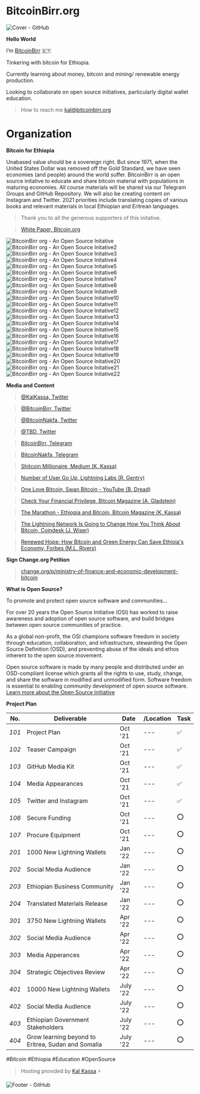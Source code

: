 # BitcoinBirr.org

![Cover - GitHub](https://user-images.githubusercontent.com/87287532/125349397-2344bd00-e323-11eb-914b-91425630b86e.jpg)

**Hello World**

I’m [BitcoinBirr](bitcoinbirr.org) :ethiopia:

Tinkering with bitcoin for Ethiopia.

Currently learning about money, bitcoin and mining/ renewable energy production.

Looking to collaborate on open source initiatives, particularly digital wallet education.

> How to reach me kal@bitcoinbirr.org

# Organization

**Bitcoin for Ethiopia**

Unabased value should be a sovereign right. But since 1971, when the United States Dollar was removed off the Gold Standard, we have seen economies (and people) around the world suffer. BitcoinBirr is an open source initative to educate and share bitcoin material with populations in maturing economies. All course materials will be shared via our Telegram Groups and GitHub Repository. We will also be creating content on Instagram and Twitter. 2021 priorities include translating copies of various books and relevant materials in local Ethiopian and Eritrean languages.

> Thank you to all the generous supporters of this initative.

> [White Paper, Bitcoin.org](https://bitcoin.org/bitcoin.pdf)

![BitcoinBirr org - An Open Source Initative](https://user-images.githubusercontent.com/87287532/126019697-9833b9f5-8d98-4f03-b755-b0b1a4e6abfd.jpg)
![BitcoinBirr org - An Open Source Initative2](https://user-images.githubusercontent.com/87287532/126019723-c373317d-9d24-42a3-9263-9a5b689fc50b.jpg)
![BitcoinBirr org - An Open Source Initative3](https://user-images.githubusercontent.com/87287532/126019729-8928b138-1008-4da4-92eb-095cd51a73bf.jpg)
![BitcoinBirr org - An Open Source Initative4](https://user-images.githubusercontent.com/87287532/126019731-90943872-66fa-4daf-9b94-04f295517e36.jpg)
![BitcoinBirr org - An Open Source Initative5](https://user-images.githubusercontent.com/87287532/126019733-0cf7ad63-cd12-469c-b88d-7019310f8693.jpg)
![BitcoinBirr org - An Open Source Initative6](https://user-images.githubusercontent.com/87287532/126019734-12d466fb-3ccd-4ee0-a148-37171a2320a6.jpg)
![BitcoinBirr org - An Open Source Initative7](https://user-images.githubusercontent.com/87287532/126019735-58022df1-c340-4c60-b0ac-44e52fd9b85a.jpg)
![BitcoinBirr org - An Open Source Initative8](https://user-images.githubusercontent.com/87287532/126019736-3cf32cba-0944-4f6b-a222-db6d8d22a00e.jpg)
![BitcoinBirr org - An Open Source Initative9](https://user-images.githubusercontent.com/87287532/126019738-5fecf783-5175-4802-9a30-0ed3c2d55748.jpg)
![BitcoinBirr org - An Open Source Initative10](https://user-images.githubusercontent.com/87287532/126019740-ecfb1a0f-4ddc-4892-8c70-8545004292c1.jpg)
![BitcoinBirr org - An Open Source Initative11](https://user-images.githubusercontent.com/87287532/126019741-59d87918-1379-4fc6-b675-1c582f12f9d6.jpg)
![BitcoinBirr org - An Open Source Initative12](https://user-images.githubusercontent.com/87287532/126019742-9b9ceb7f-9153-4c56-81a1-644800d6ba38.jpg)
![BitcoinBirr org - An Open Source Initative13](https://user-images.githubusercontent.com/87287532/126019743-60b5b4e3-70d3-4665-8d53-2f9a81303d32.jpg)
![BitcoinBirr org - An Open Source Initative14](https://user-images.githubusercontent.com/87287532/126019745-f505ccc3-4a49-4fea-907c-71c86eccc857.jpg)
![BitcoinBirr org - An Open Source Initative15](https://user-images.githubusercontent.com/87287532/126019747-4a6caba2-9d27-40b9-8315-c51265de8998.jpg)
![BitcoinBirr org - An Open Source Initative16](https://user-images.githubusercontent.com/87287532/126019748-f9057492-801c-4ab3-bd0c-6c2cdfde2b50.jpg)
![BitcoinBirr org - An Open Source Initative17](https://user-images.githubusercontent.com/87287532/126019749-aec4cfb7-463d-4160-94e3-f16e3e41196f.jpg)
![BitcoinBirr org - An Open Source Initative18](https://user-images.githubusercontent.com/87287532/126019750-d23e909a-4182-46f3-a06c-fd0845c4275f.jpg)
![BitcoinBirr org - An Open Source Initative19](https://user-images.githubusercontent.com/87287532/126019753-4cb61fc6-3d09-470b-b235-15bca1697afd.jpg)
![BitcoinBirr org - An Open Source Initative20](https://user-images.githubusercontent.com/87287532/126019757-5e5a175e-f368-40bc-a35a-814f2299abb2.jpg)
![BitcoinBirr org - An Open Source Initative21](https://user-images.githubusercontent.com/87287532/126019759-7dd37b44-c9c8-4046-9f50-aaed8a1c634e.jpg)
![BitcoinBirr org - An Open Source Initative22](https://user-images.githubusercontent.com/87287532/126019761-eb10b85b-1e2f-4d17-8584-4cded1f75f28.jpg)

**Media and Content**

> [@KalKassa, Twitter](https://twitter.com/KalKassa)

> [@BitcoinBirr, Twitter](https://twitter.com/BitcoinBirr)

> [@BitcoinNakfa, Twitter](https://twitter.com/BitcoinNakfa)

> [@TBD, Twitter](https://twitter.com/TBD54566975?s=09)

> [BitcoinBirr, Telegram](https://t.me/bitcoinbirr)

> [BitcoinNakfa, Telegram](https://t.me.bitcoinnakfa)

> [Shitcoin Millionaire, Medium (K. Kassa)](https://kalkassa.medium.com/shitcoin-millionaire-cardano-in-ethiopia-d81273d02eff)

> [Number of User Go Up, Lightning Labs (R. Gentry)](https://lightninglabs.substack.com/p/number-of-users-go-up-bitcoin-is)

> [One Love Bitcoin, Swan Bitcoin - YouTube (B. Dread)](https://www.youtube.com/watch?v=Y2LieS43mVA)

> [Check Your Financial Privilege, Bitcoin Magazine (A. Gladstein)](https://bitcoinmagazine.com/culture/check-your-financial-privilege)

> [The Marathon - Ethiopia and Bitcoin, Bitcoin Magazine (K. Kassa)](https://bitcoinmagazine.com/culture/the-marathon-ethiopia-and-bitcoin)

> [The Lightning Network Is Going to Change How You Think About Bitcoin, Coindesk (J. Wiser)](https://www.coindesk.com/lightning-network-how-you-think-about-bitcoin)

> [Renewed Hope: How Bitcoin and Green Energy Can Save Ethioia's Economy, Forbes (M.L. Rivers)](https://www.forbes.com/sites/martinrivers/2021/07/13/renewed-hope-how-bitcoin-and-green-energy-can-save-ethiopias-economy/)

**Sign Change.org Petition** 

> [change.org/p/ministry-of-finance-and-economic-development-bitcoin](https://www.change.org/p/ministry-of-finance-and-economic-development-bitcoin-legal-tender-for-ethiopia?cs_tk=Ai9KsD2NlRJESBoa2WAAAXicyyvNyQEABF8BvCsonINwtGMNtaTImkkFxVI%3D&utm_campaign=820b2f2963ba4d5c9e1dfe14cb500061&utm_content=initial_v0_2_0&utm_medium=email&utm_source=recruit_sign_digest&utm_term=cs)

**What is Open Source?**

To promote and protect open source software and communities...

For over 20 years the Open Source Initiative (OSI) has worked to raise awareness and adoption of open source software, and build bridges between open source communities of practice. 

As a global non-profit, the OSI champions software freedom in society through education, collaboration, and infrastructure, stewarding the Open Source Definition (OSD), and preventing abuse of the ideals and ethos inherent to the open source movement.

Open source software is made by many people and distributed under an OSD-compliant license which grants all the rights to use, study, change, and share the software in modified and unmodified form. Software freedom is essential to enabling community development of open source software. [Learn more about the Open Source Initiative](opensource.org)

**Project Plan**

| No.  | Deliverable | Date | /Location | Task |
| ---- | ----------- | ---- | ---- | ---- |
| *101* | Project Plan | Oct '21 | --- | :white_check_mark: |
| *102* | Teaser Campaign | Oct '21 | --- | :white_check_mark: |
| *103* | GitHub Media Kit | Oct '21 | --- | :white_check_mark: |
| *104* | Media Appearances | Oct '21 | --- | :white_check_mark: |
| *105* | Twitter and Instagram | Oct '21 | --- | :white_check_mark: |
| *106* | Secure Funding | Oct '21 | --- | :o: |
| *107* | Procure Equipment | Oct '21 | --- | :o: |
| *201* | 1000 New Lightning Wallets | Jan '22 | --- | :o: |
| *202* | Social Media Audience | Jan '22 | --- | :o: |
| *203* | Ethiopian Business Community | Jan '22 | --- | :o: |
| *204* | Translated Materials Release | Jan '22 | --- | :o: |
| *301* | 3750 New Lightning Wallets | Apr '22 | --- | :o: |
| *302* | Social Media Audience | Apr '22 | --- | :o: |
| *303* | Media Apperances | Apr '22 | --- | :o: |
| *304* | Strategic Objectives Review | Apr '22 | --- | :o: |
| *401* | 10000 New Lightning Wallets | July '22 | --- | :o: |
| *402* | Social Media Audience | July '22 | --- | :o: |
| *403* | Ethiopian Government Stakeholders | July '22 | --- | :o: |
| *404* | Grow learning beyond to Eritrea, Sudan and Somalia | July '22 | --- | :o: |

#Bitcoin
#Ethiopia
#Education
#OpenSource

> Hosting provided by [Kal Kassa](https://www.linkedin.com/in/kalkassa/) :zap:

![Footer - GitHub](https://user-images.githubusercontent.com/87287532/125327520-d2c06600-e308-11eb-913f-fb8df03b2abb.jpg)

<!---
BitcoinBirr/BitcoinBirr is a ✨ special ✨ repository because its `README.md` (this file) appears on your GitHub profile.
You can click the Preview link to take a look at your changes.
--->
